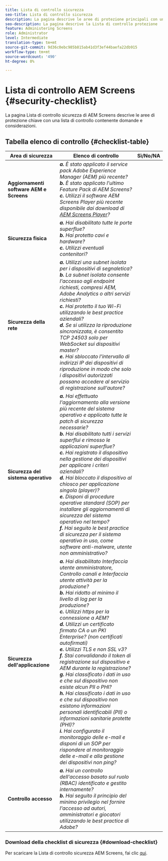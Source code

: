 ```yaml
---
title: Lista di controllo sicurezza
seo-title: Lista di controllo sicurezza
description: La pagina descrive le aree di protezione principali con un elenco di domande e considerazioni.
seo-description: La pagina descrive la Lista di controllo protezione
feature: Administering Screens
role: Administrator
level: Intermediate
translation-type: tm+mt
source-git-commit: 9d36c0ebc985b815ab41d3f3ef44baefa22db915
workflow-type: tm+mt
source-wordcount: '490'
ht-degree: 0%

---
```



# Lista di controllo AEM Screens {#security-checklist}

La pagina Lista di controllo sicurezza di AEM Screens descrive le aree di protezione chiave con una lista di controllo contenente domande e considerazioni.

## Tabella elenco di controllo {#checklist-table}

| **Area di sicurezza** | **Elenco di controllo** | **Sì/No/NA** |
|---|---|---|
| **Aggiornamenti software AEM e Screens** | ***a.*** *È stato applicato il service pack Adobe Experience Manager (AEM) più recente?* <br>***b.***  *È stato applicato l&#39;ultimo Feature Pack di AEM Screens?* <br>***c.*** *Utilizzi il software AEM Screens Player più recente disponibile dai download di  [AEM Screens Player](https://download.macromedia.com/screens/)?* |
| **Sicurezza fisica** | ***a.*** *Hai disabilitato tutte le porte superflue?* <br>***b.***  *Hai protetto cavi e hardware?* <br>***c.*** *Utilizzi eventuali contenitori?* |
| **Sicurezza della rete** | ***a.*** *Utilizzi una subnet isolata per i dispositivi di segnaletica?* <br>***b.***  *La subnet isolata consente l&#39;accesso agli endpoint richiesti, compresi AEM, Adobe Analytics o altri servizi richiesti?* <br>***c.*** *Hai protetto il tuo Wi-Fi utilizzando le best practice aziendali?* <br>***d.*** *Se si utilizza la riproduzione sincronizzata, è consentito TCP 24503 solo per WebSocket sui dispositivi master?* <br>***e.*** *Hai sbloccato l&#39;intervallo di indirizzi IP dei dispositivi di riproduzione in modo che solo i dispositivi autorizzati possano accedere al servizio di registrazione sull&#39;autore?* |
| **Sicurezza del sistema operativo** | ***a.*** *Hai effettuato l&#39;aggiornamento alla versione più recente del sistema operativo e applicato tutte le patch di sicurezza necessarie?* <br>***b.*** *Hai disabilitato tutti i servizi superflui e rimosso le applicazioni superflue?* <br>***c.*** *Hai registrato il dispositivo nella gestione dei dispositivi per applicare i criteri aziendali?* <br>***d.*** *Hai bloccato il dispositivo al chiosco per applicazione singola (player)?* <br>***e.*** *Disponi di procedure operative standard (SOP) per installare gli aggiornamenti di sicurezza del sistema operativo nel tempo?*<br>***f.*** *Hai seguito le best practice di sicurezza per il sistema operativo in uso, come software anti-malware, utente non amministrativo?* |
| **Sicurezza dell&#39;applicazione** | ***a.*** *Hai disabilitato Interfaccia utente amministratore, Controllo canali e Interfaccia utente attività per la produzione?* <br>***b.*** *Hai ridotto al minimo il livello di log per la produzione?* <br>***c.*** *Utilizzi https per la connessione a AEM?* <br>***d.*** *Utilizzi un certificato firmato CA o un PKI Enterprise? (non certificati autofirmati)*<br>***e.*** *Utilizzi TLS e non SSL v3?*<br>***f.*** *Stai convalidando il token di registrazione sul dispositivo e AEM durante la registrazione?*<br> ***g.*** *Hai classificato i dati in uso e che sul dispositivo non esiste alcun PII o PHI?*<br> ***h.*** *Hai classificato i dati in uso e che sul dispositivo non esistono informazioni personali identificabili (PII) o informazioni sanitarie protette (PHI)?*<br> ***i.*** *Hai configurato il monitoraggio delle e-mail e disponi di un SOP per rispondere al monitoraggio delle e-mail e alla gestione dei dispositivi non ping?* |
| **Controllo accesso** | ***a.*** *Hai un controllo dell&#39;accesso basato sul ruolo (RBAC) identificato e gestito internamente?* <br>***b.*** *Hai seguito il principio del minimo privilegio nel fornire l&#39;accesso ad autori, amministratori e giocatori utilizzando le best practice di Adobe?* |

### Download della checklist di sicurezza {#download-checklist}

Per scaricare la Lista di controllo sicurezza AEM Screens, fai clic [qui](/help/user-guide/assets/AEMScreens-SecurityChecklist.pdf).
